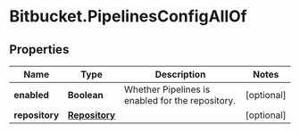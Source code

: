 # Bitbucket.PipelinesConfigAllOf

## Properties

Name | Type | Description | Notes
------------ | ------------- | ------------- | -------------
**enabled** | **Boolean** | Whether Pipelines is enabled for the repository. | [optional] 
**repository** | [**Repository**](Repository.md) |  | [optional] 


